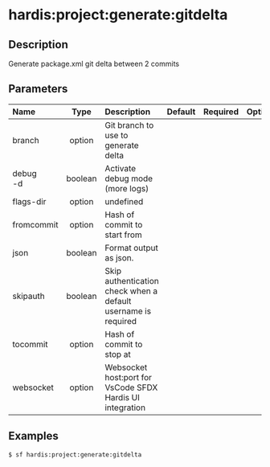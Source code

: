 <!-- This file has been generated with command 'sf hardis:doc:plugin:generate'. Please do not update it manually or it may be overwritten -->
# hardis:project:generate:gitdelta

## Description

Generate package.xml git delta between 2 commits

## Parameters

|Name|Type|Description|Default|Required|Options|
|:---|:--:|:----------|:-----:|:------:|:-----:|
|branch|option|Git branch to use to generate delta||||
|debug<br/>-d|boolean|Activate debug mode (more logs)||||
|flags-dir|option|undefined||||
|fromcommit|option|Hash of commit to start from||||
|json|boolean|Format output as json.||||
|skipauth|boolean|Skip authentication check when a default username is required||||
|tocommit|option|Hash of commit to stop at||||
|websocket|option|Websocket host:port for VsCode SFDX Hardis UI integration||||

## Examples

```shell
$ sf hardis:project:generate:gitdelta
```


